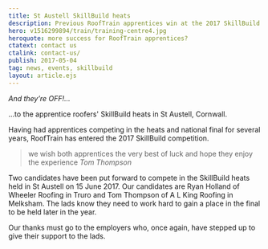 ```yaml
---
title: St Austell SkillBuild heats
description: Previous RoofTrain apprentices win at the 2017 SkillBuild national finals.
hero: v1516299894/train/training-centre4.jpg
heroquote: more success for RoofTrain apprentices?
ctatext: contact us
ctalink: contact-us/
publish: 2017-05-04
tag: news, events, skillbuild
layout: article.ejs
---
```


*And they’re OFF!...*

...to the apprentice roofers' SkillBuild heats in St Austell, Cornwall.

Having had apprentices competing in the heats and national final for several years, RoofTrain has entered the 2017 SkillBuild competition.

> we wish both apprentices the very best of luck and hope they enjoy the experience
<cite>Tom Thompson</cite>

Two candidates have been put forward to compete in the SkillBuild heats held in St Austell on 15 June 2017. Our candidates are Ryan Holland of Wheeler Roofing in Truro and Tom Thompson of A L King Roofing in Melksham. The lads know they need to work hard to gain a place in the final to be held later in the year.

Our thanks must go to the employers who, once again, have stepped up to give their support to the lads.
